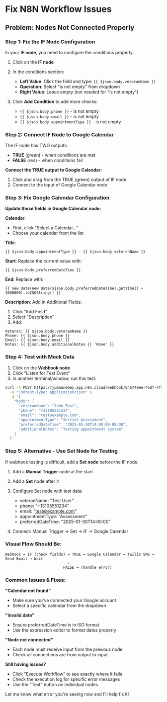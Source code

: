 # Fix N8N Workflow Issues

## Problem: Nodes Not Connected Properly

### Step 1: Fix the IF Node Configuration

In your **IF node**, you need to configure the conditions properly:

1. Click on the **IF node**
2. In the conditions section:
   - **Left Value**: Click the field and type: `{{ $json.body.veteranName }}`
   - **Operation**: Select "is not empty" from dropdown
   - **Right Value**: Leave empty (not needed for "is not empty")

3. Click **Add Condition** to add more checks:
   - `{{ $json.body.phone }}` - is not empty
   - `{{ $json.body.email }}` - is not empty
   - `{{ $json.body.appointmentType }}` - is not empty

### Step 2: Connect IF Node to Google Calendar

The IF node has TWO outputs:
- **TRUE** (green) - when conditions are met
- **FALSE** (red) - when conditions fail

**Connect the TRUE output to Google Calendar:**
1. Click and drag from the TRUE (green) output of IF node
2. Connect to the input of Google Calendar node

### Step 3: Fix Google Calendar Configuration

**Update these fields in Google Calendar node:**

**Calendar**: 
- First, click "Select a Calendar..." 
- Choose your calendar from the list

**Title**: 
```
{{ $json.body.appointmentType }} - {{ $json.body.veteranName }}
```

**Start**: Replace the current value with:
```
{{ $json.body.preferredDateTime }}
```

**End**: Replace with:
```
{{ new Date(new Date($json.body.preferredDateTime).getTime() + 3600000).toISOString() }}
```

**Description**: Add in Additional Fields:
1. Click "Add Field"
2. Select "Description"
3. Add:
```
Veteran: {{ $json.body.veteranName }}
Phone: {{ $json.body.phone }}
Email: {{ $json.body.email }}
Notes: {{ $json.body.additionalNotes || 'None' }}
```

### Step 4: Test with Mock Data

1. Click on the **Webhook node**
2. Click "Listen for Test Event"
3. In another terminal/window, run this test:

```bash
curl -X POST https://jumaanebey.app.n8n.cloud/webhook/845740ee-45df-4f49-9cf5-35c092045a9d \
  -H "Content-Type: application/json" \
  -d '{
    "body": {
      "veteranName": "John Test",
      "phone": "+13105551234",
      "email": "test@example.com",
      "appointmentType": "Initial Assessment",
      "preferredDateTime": "2025-01-30T14:00:00-08:00",
      "additionalNotes": "Testing appointment system"
    }
  }'
```

### Step 5: Alternative - Use Set Node for Testing

If webhook testing is difficult, add a **Set node** before the IF node:

1. Add a **Manual Trigger** node at the start
2. Add a **Set** node after it
3. Configure Set node with test data:
   - veteranName: "Test User"
   - phone: "+13105551234"
   - email: "test@example.com"
   - appointmentType: "Assessment"
   - preferredDateTime: "2025-01-30T14:00:00"

4. Connect: Manual Trigger → Set → IF → Google Calendar

### Visual Flow Should Be:

```
Webhook → IF (check fields) → TRUE → Google Calendar → Twilio SMS → Send Email → Wait
                            ↓ 
                          FALSE → (handle error)
```

### Common Issues & Fixes:

**"Calendar not found"**
- Make sure you've connected your Google account
- Select a specific calendar from the dropdown

**"Invalid date"**
- Ensure preferredDateTime is in ISO format
- Use the expression editor to format dates properly

**"Node not connected"**
- Each node must receive input from the previous node
- Check all connections are from output to input

**Still having issues?** 
- Click "Execute Workflow" to see exactly where it fails
- Check the execution log for specific error messages
- Use the "Test" button on individual nodes

Let me know what error you're seeing now and I'll help fix it!